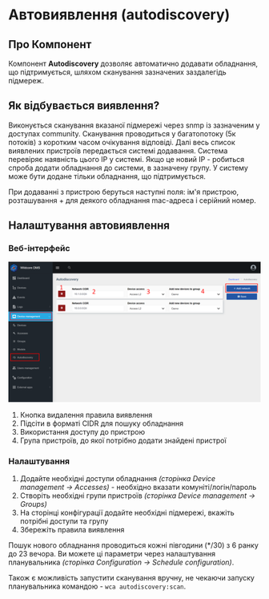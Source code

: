 # Автовиявлення (autodiscovery)
## Про Компонент
Компонент **Autodiscovery** дозволяє автоматично додавати обладнання, що підтримується, шляхом сканування зазначених заздалегідь підмереж.

## Як відбувається виявлення?
Виконується сканування вказаної підмережі через snmp із зазначеним у доступах community. Сканування проводиться у багатопотоку (5к потоків) з коротким часом очікування відповіді.
Далі весь список виявлених пристроїв передається системі додавання.
Система перевіряє наявність цього IP у системі.
Якщо це новий IP - робиться спроба додати обладнання до системи, в зазначену групу.
У систему може бути додане тільки обладнання, що підтримується.

При додаванні з пристрою беруться наступні поля: ім'я пристрою, розташування + для деякого обладнання mac-адреса і серійний номер.


## Налаштування автовиявлення
### Веб-інтерфейс
![](../assets/autodiscovery_page.png)

1. Кнопка видалення правила виявлення
2. Підсіти в форматі CIDR для пошуку обладнання
3. Використання доступу до пристрою
4. Група пристроїв, до якої потрібно додати знайдені пристрої

### Налаштування
1. Додайте необхідні доступи обладнання _(сторінка Device management -> Accesses)_ - необхідно вказати комуніті/логін/пароль
2. Створіть необхідні групи пристроїв _(сторінка Device management -> Groups)_
3. На сторінці конфігурації додайте необхідні підмережі, вкажіть потрібні доступи та групу
4. Збережіть правила виявлення

Пошук нового обладнання проводиться кожні півгодини (*/30) з 6 ранку до 23 вечора.
Ви можете ці параметри через налаштування планувальника _(сторінка Configuration -> Schedule configuration)_.


Також є можливість запустити сканування вручну, не чекаючи запуску планувальника командою - ```wca autodiscovery:scan```.


